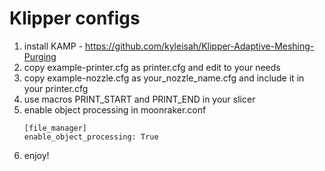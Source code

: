 # Klipper configs

1. install KAMP - https://github.com/kyleisah/Klipper-Adaptive-Meshing-Purging
2. copy example-printer.cfg as printer.cfg and edit to your needs
3. copy example-nozzle.cfg as your_nozzle_name.cfg and include it in your printer.cfg
4. use macros PRINT_START and PRINT_END in your slicer
5. enable object processing in moonraker.conf
   ```   
   [file_manager]
   enable_object_processing: True
   ```
7. enjoy!
